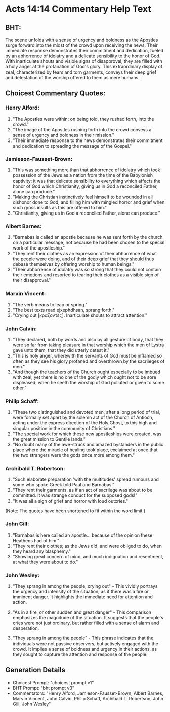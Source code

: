 # Acts 14:14 Commentary Help Text

## BHT:
The scene unfolds with a sense of urgency and boldness as the Apostles surge forward into the midst of the crowd upon receiving the news. Their immediate response demonstrates their commitment and dedication, fueled by an abhorrence of idolatry and a delicate sensibility to the honor of God. With inarticulate shouts and visible signs of disapproval, they are filled with a holy anger at the profanation of God's glory. This extraordinary display of zeal, characterized by tears and torn garments, conveys their deep grief and detestation of the worship offered to them as mere humans.

## Choicest Commentary Quotes:
### Henry Alford:
1. "The Apostles were within: on being told, they rushad forth, into the crowd." 
2. "The image of the Apostles rushing forth into the crowd conveys a sense of urgency and boldness in their mission." 
3. "Their immediate response to the news demonstrates their commitment and dedication to spreading the message of the Gospel."

### Jamieson-Fausset-Brown:
1. "This was something more than that abhorrence of idolatry which took possession of the Jews as a nation from the time of the Babylonish captivity: it was that delicate sensibility to everything which affects the honor of God which Christianity, giving us in God a reconciled Father, alone can produce."
2. "Making the Christian instinctively feel himself to be wounded in all dishonor done to God, and filling him with mingled horror and grief when such gross insults as this are offered to him."
3. "Christianity, giving us in God a reconciled Father, alone can produce."

### Albert Barnes:
1. "Barnabas is called an apostle because he was sent forth by the church on a particular message, not because he had been chosen to the special work of the apostleship."
2. "They rent their clothes as an expression of their abhorrence of what the people were doing, and of their deep grief that they should thus debase themselves by offering worship to human beings."
3. "Their abhorrence of idolatry was so strong that they could not contain their emotions and resorted to tearing their clothes as a visible sign of their disapproval."

### Marvin Vincent:
1. "The verb means to leap or spring." 
2. "The best texts read ejxephdhsan, sprang forth."
3. "Crying out [κραζοντες]. Inarticulate shouts to attract attention."

### John Calvin:
1. "They declared, both by words and also by all gesture of body, that they were so far from taking pleasure in that worship which the men of Lystra gave unto them, that they did utterly detest it." 
2. "This is holy anger, wherewith the servants of God must be inflamed so often as they see his glory profaned and overthrown by the sacrileges of men."
3. "And though the teachers of the Church ought especially to be imbued with zeal, yet there is no one of the godly which ought not to be sore displeased, when he seeth the worship of God polluted or given to some other."

### Philip Schaff:
1. "These two distinguished and devoted men, after a long period of trial, were formally set apart by the solemn act of the Church of Antioch, acting under the express direction of the Holy Ghost, to this high and singular position in the community of Christians." 
2. "The special work for which these new apostleships were created, was the great mission to Gentile lands."
3. "No doubt many of the awe-struck and amazed bystanders in the public place where the miracle of healing took place, exclaimed at once that the two strangers were the gods once more among them."

### Archibald T. Robertson:
1. "Such elaborate preparation 'with the multitudes' spread rumours and some who spoke Greek told Paul and Barnabas." 
2. "They rent their garments, as if an act of sacrilege was about to be committed. It was strange conduct for the supposed gods!"
3. "It was all a sign of grief and horror with loud outcries."

(Note: The quotes have been shortened to fit within the word limit.)

### John Gill:
1. "Barnabas is here called an apostle... because of the opinion these Heathens had of him."
2. "They rent their clothes; as the Jews did, and were obliged to do, when they heard any blasphemy."
3. "Showing great concern of mind, and much indignation and resentment, at what they were about to do."

### John Wesley:
1. "They sprang in among the people, crying out" - This vividly portrays the urgency and intensity of the situation, as if there was a fire or imminent danger. It highlights the immediate need for attention and action.

2. "As in a fire, or other sudden and great danger" - This comparison emphasizes the magnitude of the situation. It suggests that the people's cries were not just ordinary, but rather filled with a sense of alarm and desperation.

3. "They sprang in among the people" - This phrase indicates that the individuals were not passive observers, but actively engaged with the crowd. It implies a sense of boldness and urgency in their actions, as they sought to capture the attention and response of the people.


## Generation Details
- Choicest Prompt: "choicest prompt v1"
- BHT Prompt: "bht prompt v3"
- Commentators: "Henry Alford, Jamieson-Fausset-Brown, Albert Barnes, Marvin Vincent, John Calvin, Philip Schaff, Archibald T. Robertson, John Gill, John Wesley"
